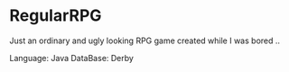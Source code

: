 # RegularRPG

Just an ordinary and ugly looking RPG game created while I was bored .. 

Language: Java
DataBase: Derby
